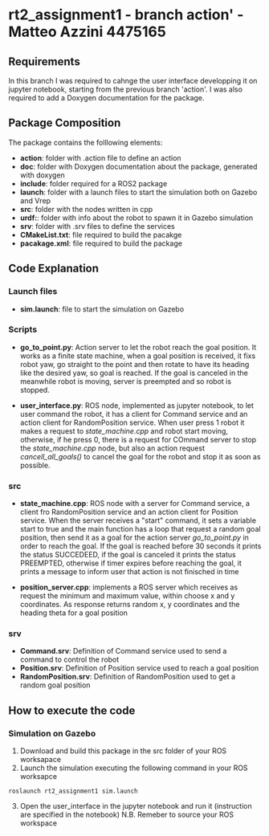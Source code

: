 # rt2_assignment1 - branch action' - Matteo Azzini 4475165

## Requirements
In this branch I was required to cahnge the user interface developping it on jupyter notebook, starting from the previous branch 'action'. I was also required to add a Doxygen documentation for the package.

## Package Composition
The package contains the folllowing elements:</br>
- **action**: folder with .action file to define an action</br>
- **doc**: folder with Doxygen documentation about the package, generated with doxygen </br>
- **include**: folder required for a ROS2 package </br>
- **launch**: folder with a launch files to start the simulation both on Gazebo and Vrep</br>
- **src**: folder with the nodes written in cpp </br>
- **urdf:**: folder with info about the robot to spawn it in Gazebo simulation 
- **srv**: folder with .srv files to define the services</br>
- **CMakeList.txt**: file required to build the pacakge</br>
- **pacakage.xml**: file required to build the package</br>

## Code Explanation

### Launch files
- **sim.launch**: file to start the simulation on Gazebo 

### Scripts
- **go_to_point.py**: Action server to let the robot reach the goal position. It works as a finite state machine, when a goal position is received, it fixs robot yaw, go straight to the point and then rotate to have its heading like the desired yaw, so goal is reached. If the goal is canceled in the meanwhile robot is moving, server is preempted and so robot is stopped. 

- **user_interface.py**: ROS node, implemented as jupyter notebook, to let user command the robot, it has a client for Command service and an action client for RandomPosition service. When user press 1 robot it makes a request to *state_machine.cpp* and robot start moving, otherwise, if he press 0, there is a request for COmmand server to stop the *state_machine.cpp* node, but also an action request *cancell_all_goals()* to cancel the goal for the robot and stop it as soon as possible.  

### src
- **state_machine.cpp**: ROS node with a server for Command service, a client fro RandomPosition service and an action client for Position service. When the server receives a "start" command, it sets a variable start to true and the main function has a loop that request a random goal position, then send it as a goal for the action server *go_to_point.py* in order to reach the goal. If the goal is reached before 30 seconds it prints the status SUCCEDEED, if the goal is canceled it prints the status PREEMPTED, otherwise if timer expires before reaching the goal, it prints a message to inform user that action is not finisched in time

- **position_server.cpp**: implements a ROS server which receives as request the minimum and maximum value, within choose x and y coordinates. As response returns random x, y coordinates and the heading theta for a goal position

### srv
- **Command.srv**: Definition of Command service used to send a command to control the robot  </br>
- **Position.srv**: Definition of Position service used to reach a goal position</br>
- **RandomPosition.srv**: Definition of RandomPosition used to get a random goal position</br>

## How to execute the code
### Simulation on Gazebo 
1. Download and build this package in the src folder of your ROS worksapace
2. Launch the simulation executing the following command in your ROS worksapce
```
roslaunch rt2_assignment1 sim.launch
```
3. Open the user_interface in the jupyter notebook and run it (instruction are specified in the notebook)
N.B. Remeber to source your ROS workspace 

